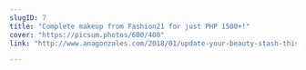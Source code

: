 ```yaml
---
slugID: 7
title: "Complete makeup from Fashion21 for just PHP 1500+!"
cover: "https://picsum.photos/600/400"
link: "http://www.anagonzales.com/2018/01/update-your-beauty-stash-this-2018.html"

---
```


